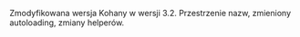 Zmodyfikowana wersja Kohany w wersji 3.2. Przestrzenie nazw, zmieniony autoloading, zmiany helperów.
